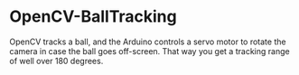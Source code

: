 # OpenCV-BallTracking
OpenCV tracks a ball, and the Arduino controls a servo motor to rotate the camera in case the ball goes off-screen. That way you get a tracking range of well over 180 degrees.
